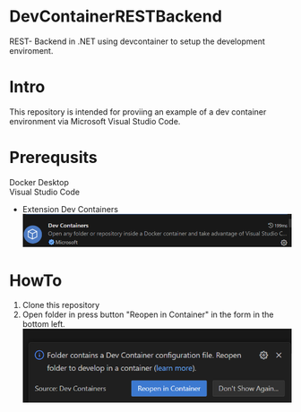 # DevContainerRESTBackend
REST- Backend in .NET using  devcontainer to setup the development enviroment.


# Intro
This repository is intended for proviing an example of a dev container environment via Microsoft Visual Studio Code. 


# Prerequsits 
Docker Desktop  
Visual Studio Code 
   - Extension Dev Containers
   ![VS Code Open Devcontainer](Content/DevContainersExtension.png)


# HowTo
1. Clone this repository
2. Open folder in press button "Reopen in Container" in the form in the bottom left.
![VS Code Open Devcontainer](Content/VSCodeOpenDevcontainer.png)



